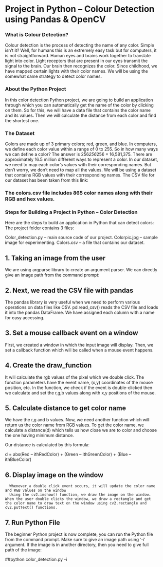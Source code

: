 # Project in Python – Colour Detection using Pandas & OpenCV
### What is Colour Detection?
Colour detection is the process of detecting the name of any color. Simple isn’t it? Well, for humans this is an extremely easy task but for computers, it is not straightforward. Human eyes and brains work together to translate light into color. Light receptors that are present in our eyes transmit the signal to the brain. Our brain then recognizes the color. Since childhood, we have mapped certain lights with their color names. We will be using the somewhat same strategy to detect color names.

### About the Python Project
In this color detection Python project, we are going to build an application through which you can automatically get the name of the color by clicking on them. So for this, we will have a data file that contains the color name and its values. Then we will calculate the distance from each color and find the shortest one.

### The Dataset
Colors are made up of 3 primary colors; red, green, and blue. In computers, we define each color value within a range of 0 to 255. So in how many ways we can define a color? The answer is 256*256*256 = 16,581,375. There are approximately 16.5 million different ways to represent a color. In our dataset, we need to map each color’s values with their corresponding names. But don’t worry, we don’t need to map all the values. We will be using a dataset that contains RGB values with their corresponding names. The CSV file for our dataset has been taken from this link:

### The colors.csv file includes 865 color names along with their RGB and hex values.
### Steps for Building a Project in Python – Color Detection
Here are the steps to build an application in Python that can detect colors:
The project folder contains 3 files:

Color_detection.py – main source code of our project.
Colorpic.jpg – sample image for experimenting.
Colors.csv – a file that contains our dataset.
## 1. Taking an image from the user
  We are using argparse library to create an argument parser. We can directly give an image path from the command prompt:
  
## 2. Next, we read the CSV file with pandas
The pandas library is very useful when we need to perform various operations on data files like CSV. pd.read_csv() reads the CSV file and loads it into the pandas DataFrame. We have assigned each column with a name for easy accessing.
## 3. Set a mouse callback event on a window
First, we created a window in which the input image will display. Then, we set a callback function which will be called when a mouse event happens.
## 4. Create the draw_function
It will calculate the rgb values of the pixel which we double click. The function parameters have the event name, (x,y) coordinates of the mouse position, etc. In the function, we check if the event is double-clicked then we calculate and set the r,g,b values along with x,y positions of the mouse.

## 5. Calculate distance to get color name
  We have the r,g and b values. Now, we need another function which will return us the color name from RGB values. To get the color name, we calculate a distance(d) which tells us how close we are to color and choose the one having          minimum distance.

Our distance is calculated by this formula:

d = abs(Red – ithRedColor) + (Green – ithGreenColor) + (Blue – ithBlueColor)
## 6. Display image on the window
      Whenever a double click event occurs, it will update the color name and RGB values on the window
      Using the cv2.imshow() function, we draw the image on the window. When the user double clicks the window, we draw a rectangle and get the color name to draw text on the window using cv2.rectangle and cv2.putText() functions.
## 7. Run Python File
The beginner Python project is now complete, you can run the Python file from the command prompt. Make sure to give an image path using ‘-i’ argument. If the image is in another directory, then you need to give full path of the image:

##python color_detection.py -i <add your image path here>



















